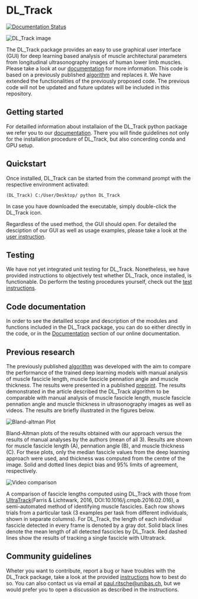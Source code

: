 # DL_Track

[![Documentation Status](https://readthedocs.org/projects/dltrack/badge/?version=latest)](https://dltrack.readthedocs.io/en/latest/?badge=latest)

![DL_Track image](./Figures/home_im.png)

The DL_Track package provides an easy to use graphical user interface (GUI) for deep learning based analysis of muscle architectural parameters from longitudinal ultrasonography images of human lower limb muscles. Please take a look at our [documentation](https://dltrack.readthedocs.io/en/latest/index.html) for more information.
This code is based on a previously published [algorithm](https://github.com/njcronin/DL_Track) and replaces it. We have extended the functionalities of the previously proposed code. The previous code will not be updated and future updates will be included in this repository.

## Getting started

For detailled information about installaion of the DL_Track python package we refer you to our [documentation](https://dltrack.readthedocs.io/en/latest/installation.html). There you will finde guidelines not only for the installation procedure of DL_Track, but also concerding conda and GPU setup.

## Quickstart

Once installed, DL_Track can be started from the command prompt with the respective environment activated:

``(DL_Track) C:/User/Desktop/ python DL_Track`` 

In case you have downloaded the executable, simply double-click the DL_Track icon.

Regardless of the used method, the GUI should open. For detailed the desciption of our GUI as well as usage examples, please take a look at the [user instruction](https://github.com/PaulRitsche/DLTrack/docs/usage).

## Testing

We have not yet integrated unit testing for DL_Track. Nonetheless, we have provided instructions to objectively test whether DL_Track, once installed, is functionable. Do perform the testing procedures yourself, check out the [test instructions](https://github.com/PaulRitsche/DLTrack/tests).

## Code documentation 

In order to see the detailled scope and description of the modules and functions included in the DL_Track package, you can do so either directly in the code, or in the [Documentation](https://dltrack.readthedocs.io/en/latest/modules.html#documentation) section of our online documentation.

## Previous research

The previously published [algorithm](https://github.com/njcronin/DL_Track) was developed with the aim to compare the performance of the trained deep learning models with manual analysis of muscle fascicle length, muscle fascicle pennation angle and muscle thickness. The results were presented in a published [preprint](https://arxiv.org/pdf/2009.04790.pdf). The results demonstrated in the article described the DL_Track algorithm to be comparable with manual analysis of muscle fascicle length, muscle fascicle pennation angle and muscle thickness in ultrasonography images as well as videos. The results are briefly illustrated in the figures below.

![Bland-altman Plot](./Figures/Figure_B-A.png)

Bland-Altman plots of the results obtained with our approach versus the results of manual analyses by the authors (mean of all 3). Results are shown for muscle fascicle length (A), pennation angle (B), and muscle thickness (C). For these plots, only the median fascicle values from the deep learning approach were used, and thickness was computed from the centre of the image. Solid and dotted lines depict bias and 95% limits of agreement, respectively.

![Video comparison](./Figures/Figure_video.png)

A comparison of fascicle lengths computed using DL_Track with those from [UltraTrack](https://sites.google.com/site/ultratracksoftware/home)(Farris & Lichtwark, 2016, DOI:10.1016/j.cmpb.2016.02.016), a semi-automated method of identifying muscle fascicles. Each row shows trials from a particular task (3 examples per task from different individuals, shown in separate columns). For DL_Track, the length of each individual fascicle detected in every frame is denoted by a gray dot. Solid black lines denote the mean length of all detected fascicles by DL_Track. Red dashed lines show the results of tracking a single fascicle with Ultratrack.


## Community guidelines

Wheter you want to contribute, report a bug or have troubles with the DL_Track package, take a look at the provided [instructions](https://dltrack.readthedocs.io/en/latest/contribute.html) how to best do so. You can also contact us via email at paul.ritsche@unibas.ch, but we would prefer you to open a discussion as described in the instructions.
